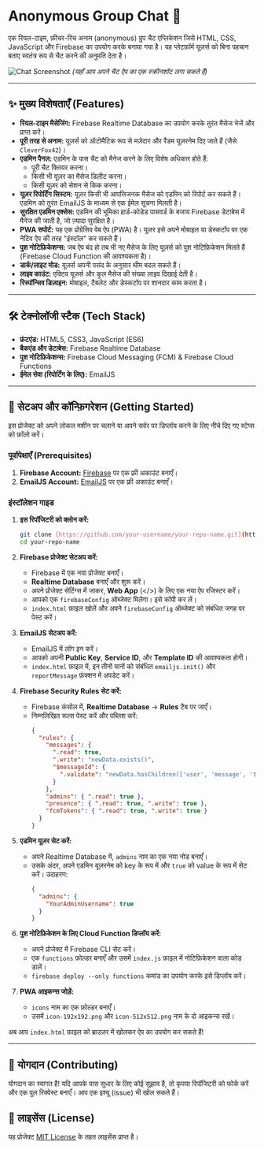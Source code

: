 # Anonymous Group Chat 🚀

एक रियल-टाइम, फ़ीचर-रिच अनाम (anonymous) ग्रुप चैट एप्लिकेशन जिसे HTML, CSS, JavaScript और Firebase का उपयोग करके बनाया गया है। यह प्लेटफ़ॉर्म यूज़र्स को बिना पहचान बताए स्वतंत्र रूप से चैट करने की अनुमति देता है।

![Chat Screenshot](https-your-image-link-here.png)
*(यहाँ आप अपने चैट ऐप का एक स्क्रीनशॉट लगा सकते हैं)*

---

## ✨ मुख्य विशेषताएँ (Features)

* **रियल-टाइम मैसेजिंग:** Firebase Realtime Database का उपयोग करके तुरंत मैसेज भेजें और प्राप्त करें।
* **पूरी तरह से अनाम:** यूज़र्स को ऑटोमैटिक रूप से मज़ेदार और रैंडम यूज़रनेम दिए जाते हैं (जैसे `CleverFox42`)।
* **एडमिन पैनल:** एडमिन के पास चैट को मैनेज करने के लिए विशेष अधिकार होते हैं:
    * पूरी चैट क्लियर करना।
    * किसी भी यूज़र का मैसेज डिलीट करना।
    * किसी यूज़र को सेशन से किक करना।
* **यूज़र रिपोर्टिंग सिस्टम:** यूज़र किसी भी आपत्तिजनक मैसेज को एडमिन को रिपोर्ट कर सकते हैं। एडमिन को तुरंत EmailJS के माध्यम से एक ईमेल सूचना मिलती है।
* **सुरक्षित एडमिन एक्सेस:** एडमिन की भूमिका हार्ड-कोडेड पासवर्ड के बजाय Firebase डेटाबेस में मैनेज की जाती है, जो ज़्यादा सुरक्षित है।
* **PWA सपोर्ट:** यह एक प्रोग्रेसिव वेब ऐप (PWA) है। यूज़र इसे अपने मोबाइल या डेस्कटॉप पर एक नेटिव ऐप की तरह "इंस्टॉल" कर सकते हैं।
* **पुश नोटिफ़िकेशन्स:** जब ऐप बंद हो तब भी नए मैसेज के लिए यूज़र्स को पुश नोटिफ़िकेशन मिलते हैं (Firebase Cloud Function की आवश्यकता है)।
* **डार्क/लाइट मोड:** यूज़र्स अपनी पसंद के अनुसार थीम बदल सकते हैं।
* **लाइव काउंट:** एक्टिव यूज़र्स और कुल मैसेज की संख्या लाइव दिखाई देती है।
* **रिस्पॉन्सिव डिज़ाइन:** मोबाइल, टैबलेट और डेस्कटॉप पर शानदार काम करता है।

---

## 🛠️ टेक्नोलॉजी स्टैक (Tech Stack)

* **फ्रंटएंड:** HTML5, CSS3, JavaScript (ES6)
* **बैकएंड और डेटाबेस:** Firebase Realtime Database
* **पुश नोटिफ़िकेशन्स:** Firebase Cloud Messaging (FCM) & Firebase Cloud Functions
* **ईमेल सेवा (रिपोर्टिंग के लिए):** EmailJS

---

## 🚀 सेटअप और कॉन्फ़िगरेशन (Getting Started)

इस प्रोजेक्ट को अपने लोकल मशीन पर चलाने या अपने सर्वर पर डिप्लॉय करने के लिए नीचे दिए गए स्टेप्स को फ़ॉलो करें।

### पूर्वापेक्षाएँ (Prerequisites)
1.  **Firebase Account:** [Firebase](https://firebase.google.com/) पर एक फ़्री अकाउंट बनाएँ।
2.  **EmailJS Account:** [EmailJS](https://www.emailjs.com/) पर एक फ़्री अकाउंट बनाएँ।

### इंस्टॉलेशन गाइड

1.  **इस रिपॉजिटरी को क्लोन करें:**
    ```sh
    git clone [https://github.com/your-username/your-repo-name.git](https://github.com/your-username/your-repo-name.git)
    cd your-repo-name
    ```

2.  **Firebase प्रोजेक्ट सेटअप करें:**
    * Firebase में एक नया प्रोजेक्ट बनाएँ।
    * **Realtime Database** बनाएँ और शुरू करें।
    * अपने प्रोजेक्ट सेटिंग्स में जाकर, **Web App** (</>) के लिए एक नया ऐप रजिस्टर करें।
    * आपको एक `firebaseConfig` ऑब्जेक्ट मिलेगा। इसे कॉपी कर लें।
    * `index.html` फ़ाइल खोलें और अपने `firebaseConfig` ऑब्जेक्ट को संबंधित जगह पर पेस्ट करें।

3.  **EmailJS सेटअप करें:**
    * EmailJS में लॉग इन करें।
    * आपको अपनी **Public Key**, **Service ID**, और **Template ID** की आवश्यकता होगी।
    * `index.html` फ़ाइल में, इन तीनों मानों को संबंधित `emailjs.init()` और `reportMessage` फ़ंक्शन में अपडेट करें।

4.  **Firebase Security Rules सेट करें:**
    * Firebase कंसोल में, **Realtime Database** -> **Rules** टैब पर जाएँ।
    * निम्नलिखित रूल्स पेस्ट करें और पब्लिश करें:
        ```json
        {
          "rules": {
            "messages": {
              ".read": true,
              ".write": "newData.exists()",
              "$messageId": {
                ".validate": "newData.hasChildren(['user', 'message', 'time'])"
              }
            },
            "admins": { ".read": true },
            "presence": { ".read": true, ".write": true },
            "fcmTokens": { ".read": true, ".write": true }
          }
        }
        ```

5.  **एडमिन यूज़र सेट करें:**
    * अपने Realtime Database में, `admins` नाम का एक नया नोड बनाएँ।
    * उसके अंदर, अपने एडमिन यूज़रनेम को key के रूप में और `true` को value के रूप में सेट करें। उदाहरण:
        ```json
        {
          "admins": {
            "YourAdminUsername": true
          }
        }
        ```

6.  **पुश नोटिफ़िकेशन के लिए Cloud Function डिप्लॉय करें:**
    * अपने प्रोजेक्ट में Firebase CLI सेट करें।
    * एक `functions` फ़ोल्डर बनाएँ और उसमें `index.js` फ़ाइल में नोटिफ़िकेशन वाला कोड डालें।
    * `firebase deploy --only functions` कमांड का उपयोग करके इसे डिप्लॉय करें।

7.  **PWA आइकन्स जोड़ें:**
    * `icons` नाम का एक फ़ोल्डर बनाएँ।
    * उसमें `icon-192x192.png` और `icon-512x512.png` नाम के दो आइकन्स रखें।

अब आप `index.html` फ़ाइल को ब्राउज़र में खोलकर ऐप का उपयोग कर सकते हैं!

---

## 🤝 योगदान (Contributing)

योगदान का स्वागत है! यदि आपके पास सुधार के लिए कोई सुझाव है, तो कृपया रिपॉजिटरी को फोर्क करें और एक पुल रिक्वेस्ट बनाएँ। आप एक इश्यू (issue) भी खोल सकते हैं।

## 📄 लाइसेंस (License)

यह प्रोजेक्ट [MIT License](LICENSE) के तहत लाइसेंस प्राप्त है।
